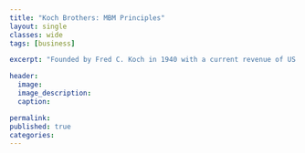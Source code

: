 ```yaml
---
title: "Koch Brothers: MBM Principles"
layout: single
classes: wide
tags: [business]

excerpt: "Founded by Fred C. Koch in 1940 with a current revenue of ‎US $110 billion (2019)""

header:
  image: 
  image_description: 
  caption:

permalink:
published: true
categories:   
---
```

